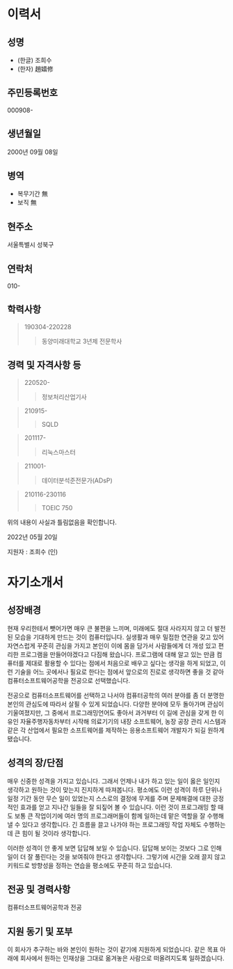 # 이력서

## 성명
* (한글)
조희수
* (한자)
趙嬉修

## 주민등록번호
000908-

## 생년월일
2000년 09월 08일

## 병역
* 복무기간 
無
* 보직 
無

## 현주소
서울특별시 성북구

## 연락처
010-

## 학력사항
> 190304-220228
>> 동양미래대학교 3년제 전문학사

## 경력 및 자격사항 등
> 220520-
>> 정보처리산업기사

> 210915-
>> SQLD

> 201117-
>> 리눅스마스터

> 211001-
>> 데이터분석준전문가(ADsP)

> 210116-230116
>> TOEIC 750

위의 내용이 사실과 틀림없음을 확인합니다.

2022년 05월 20일

지원자 : 조희수 (인)




# 자기소개서

## 성장배경
현재 우리한테서 뺏어가면 매우 큰 불편을 느끼며, 미래에도 절대 사라지지 않고 더 발전된 모습을 기대하게 만드는 것이 컴퓨터입니다. 실생활과 매우 밀접한 연관을 갖고 있어 자연스럽게 꾸준히 관심을 가지고 본인이 이에 몸을 담가서 사람들에게 더 개성 있고 편리한 프로그램을 만들어야겠다고 다짐해 왔습니다. 프로그램에 대해 알고 있는 만큼 컴퓨터를 제대로 활용할 수 있다는 점에서 처음으로 배우고 싶다는 생각을 하게 되었고, 이런 기술을 어느 곳에서나 필요로 한다는 점에서 앞으로의 진로로 생각하면 좋을 것 같아 컴퓨터소프트웨어공학을 전공으로 선택했습니다.

전공으로 컴퓨터소프트웨어를 선택하고 나서야 컴퓨터공학의 여러 분야를 좀 더 분명한 본인의 관심도에 따라서 살필 수 있게 되었습니다. 다양한 분야에 모두 돌아가며 관심이 기울여졌지만, 그 중에서 프로그래밍언어도 좋아서 과거부터 이 길에 관심을 갖게 한 이유인 자율주행자동차부터 시작해 의료기기의 내장 소프트웨어, 농장 공장 관리 시스템과 같은 각 산업에서 필요한 소프트웨어를 제작하는 응용소프트웨어 개발자가 되길 원하게 됐습니다.

## 성격의 장/단점
매우 신중한 성격을 가지고 있습니다. 그래서 언제나 내가 하고 있는 일이 옳은 일인지 생각하고 원하는 것이 맞는지 진지하게 따져봅니다. 평소에도 이런 성격이 하루 단위나 일정 기간 동안 무슨 일이 있었는지 스스로의 결정에 무게를 주며 문제해결에 대한 긍정적인 효과를 얻고 지나간 일들을 잘 되짚어 볼 수 있습니다. 이런 것이 프로그래밍 할 때도 보통 큰 작업이기에 여러 명의 프로그래머들이 함께 일하는데 맡은 역할을 잘 수행해낼 수 있다고 생각합니다. 긴 흐름을 끌고 나가야 하는 프로그래밍 작업 자체도 수행하는데 큰 힘이 될 것이라 생각합니다.

이러한 성격이 안 좋게 보면 답답해 보일 수 있습니다. 답답해 보이는 것보다 그로 인해 일이 더 잘 풀린다는 것을 보여줘야 한다고 생각합니다. 그렇기에 시간을 오래 끌지 않고 키워드로 방향성을 정하는 연습을 평소에도 꾸준히 하고 있습니다.

## 전공 및 경력사항
컴퓨터소프트웨어공학과 전공

## 지원 동기 및 포부
이 회사가 추구하는 바와 본인이 원하는 것이 같기에 지원하게 되었습니다. 같은 목표 아래에 회사에서 원하는 인재상을 그대로 옮겨놓은 사람으로 떠올려지도록 일하겠습니다.

